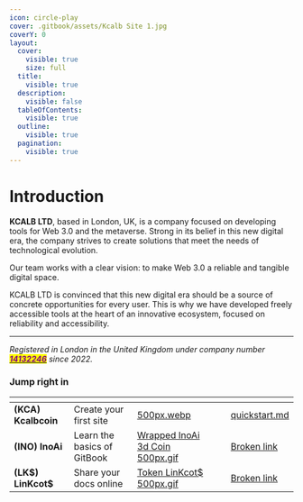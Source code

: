 ```yaml
---
icon: circle-play
cover: .gitbook/assets/Kcalb Site 1.jpg
coverY: 0
layout:
  cover:
    visible: true
    size: full
  title:
    visible: true
  description:
    visible: false
  tableOfContents:
    visible: true
  outline:
    visible: true
  pagination:
    visible: true
---
```


# Introduction

**KCALB LTD**, based in London, UK, is a company focused on developing tools for Web 3.0 and the metaverse. Strong in its belief in this new digital era, the company strives to create solutions that meet the needs of technological evolution.

Our team works with a clear vision: to make Web 3.0 a reliable and tangible digital space.

KCALB LTD is convinced that this new digital era should be a source of concrete opportunities for every user. This is why we have developed freely accessible tools at the heart of an innovative ecosystem, focused on reliability and accessibility.



***

_Registered in London in the United Kingdom under company number_ [_<mark style="color:purple;">**14132246**</mark>_](https://find-and-update.company-information.service.gov.uk/company/14132246) _since 2022._&#x20;



### Jump right in

<table data-view="cards"><thead><tr><th></th><th></th><th data-hidden data-card-cover data-type="files"></th><th data-hidden></th><th data-hidden data-card-target data-type="content-ref"></th></tr></thead><tbody><tr><td> <strong>(KCA) Kcalbcoin</strong></td><td>Create your first site</td><td><a href=".gitbook/assets/500px.webp">500px.webp</a></td><td></td><td><a href="getting-started/quickstart.md">quickstart.md</a></td></tr><tr><td><strong>(INO) InoAi</strong></td><td>Learn the basics of GitBook</td><td><a href=".gitbook/assets/Wrapped InoAi 3d Coin 500px.gif">Wrapped InoAi 3d Coin 500px.gif</a></td><td></td><td><a href="broken-reference">Broken link</a></td></tr><tr><td><strong>(LK$) LinKcot$</strong></td><td>Share your docs online</td><td><a href=".gitbook/assets/Token LinKcot$ 500px.gif">Token LinKcot$ 500px.gif</a></td><td></td><td><a href="broken-reference">Broken link</a></td></tr></tbody></table>
